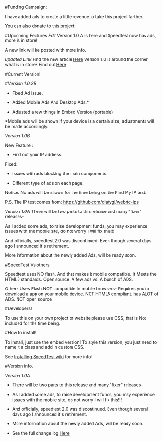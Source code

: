 #Funding Campaign:

I have added ads to create a little revenue to take this project farther. 

You can also donate to this project:



#Upcoming Features 
*Edit*
Version 1.0 A is here and Speedtest now has ads, more is in store! 

A new link will be posted with more info. 

*updated Link* Find the new article <a href="https://github.com/jdc20181/SpeedTest/wiki/Version-1.0-and-beyond-(Offical-release)">Here</a>
Version 1.0 is around the corner what is in store? Find out <a href="https://github.com/jdc20181/SpeedTest/wiki/Coming-to-version-1.0">Here</a>



#Current Version! 

#*Version 1.0.2B*

- Fixed Ad issue. 

- Added Mobile Ads And Desktop Ads.*

- Adjusted a few things in Embed Version (portable)

*Mobile ads will be shown if your device is a certain size, adjustments will be made accordingly. 

*Version 1.0B*

New Feature : 
- Find out your IP address.

Fixed: 
- issues with ads blocking the main components.

- Different type of ads on each page. 

Notice: No ads will be shown for the time being on the Find My IP test. 

P.S. The IP test comes from: https://github.com/diafygi/webrtc-ips

*Version 1.0A*
There will be two parts to this release and many "fixer" releases-

As  I added some ads, to raise development funds, you may experience issues with the mobile site, do not worry I will fix this!!! 

And officially, speedtest 2.0 was discontinued. Even though several days ago I announced it's retirement.

More information about the newly added Ads, will be ready soon.


#SpeedTest Vs others

Speedtest uses NO flash. And that makes it mobile compatible. It Meets the HTML5 standards. Open source. A few ads vs. A bunch of ADS.

Others Uses Flash NOT compatible in mobile browsers- Requires you to download a app on your mobile device. NOT HTML5 compliant. has ALOT of ADS. NOT open source



#Developers!

To use this on your own project or website please use CSS, that is Not included for the time being. 

#How to install!

To install, just use the embed version! To style this version, you just need to name it a class and add in custom CSS. 

See <a href="https://github.com/jdc20181/SpeedTest/wiki/Installing-SpeedTest">Installing SpeedTest wiki</a> for more info!


#Version info. 

*Version 1.0A*
- There will be two parts to this release and many "fixer" releases-

- As  I added some ads, to raise development funds, you may experience issues with the mobile site, do not worry I will fix this!!! 

- And officially, speedtest 2.0 was discontinued. Even though several days ago I announced it's retirement.

- More information about the newly added Ads, will be ready soon.

- See the full change log <a href="https://github.com/jdc20181/SpeedTest/wiki/Change-Log">Here</a>
